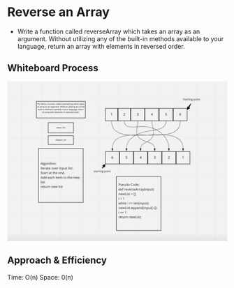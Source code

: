 # Reverse an Array
- Write a function called reverseArray which takes an array as an argument. Without utilizing any of the built-in methods available to your language, return an array with elements in reversed order.

## Whiteboard Process
![Whiteboard](reverseArray.png)

## Approach & Efficiency
Time: O(n)
Space: 0(n)